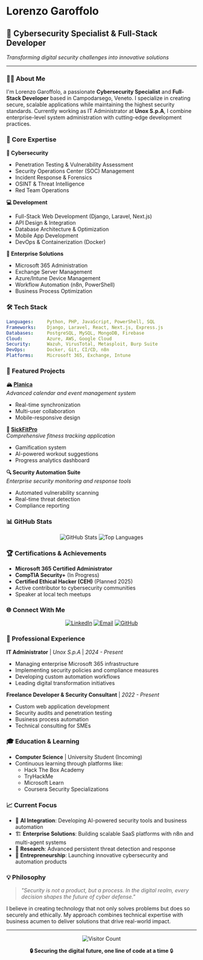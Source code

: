 # Lorenzo Garoffolo

## 🚀 Cybersecurity Specialist & Full-Stack Developer

*Transforming digital security challenges into innovative solutions*

---

### 👨‍💻 About Me

I'm Lorenzo Garoffolo, a passionate **Cybersecurity Specialist** and **Full-Stack Developer** based in Campodarsego, Veneto. I specialize in creating secure, scalable applications while maintaining the highest security standards. Currently working as IT Administrator at **Unox S.p.A**, I combine enterprise-level system administration with cutting-edge development practices.

### 🎯 Core Expertise

**🔐 Cybersecurity**
- Penetration Testing & Vulnerability Assessment
- Security Operations Center (SOC) Management
- Incident Response & Forensics
- OSINT & Threat Intelligence
- Red Team Operations

**💻 Development**
- Full-Stack Web Development (Django, Laravel, Next.js)
- API Design & Integration
- Database Architecture & Optimization
- Mobile App Development
- DevOps & Containerization (Docker)

**🏢 Enterprise Solutions**
- Microsoft 365 Administration
- Exchange Server Management
- Azure/Intune Device Management
- Workflow Automation (n8n, PowerShell)
- Business Process Optimization

### 🛠️ Tech Stack

```yaml
Languages:     Python, PHP, JavaScript, PowerShell, SQL
Frameworks:    Django, Laravel, React, Next.js, Express.js
Databases:     PostgreSQL, MySQL, MongoDB, Firebase
Cloud:         Azure, AWS, Google Cloud
Security:      Wazuh, VirusTotal, Metasploit, Burp Suite
DevOps:        Docker, Git, CI/CD, n8n
Platforms:     Microsoft 365, Exchange, Intune
```

### 🚀 Featured Projects

**🏔️ [Planica](https://github.com/Lorenzozero/planica)**  
*Advanced calendar and event management system*
- Real-time synchronization
- Multi-user collaboration
- Mobile-responsive design

**💪 [SickFitPro](https://github.com/Lorenzozero/sickfitpro)**  
*Comprehensive fitness tracking application*
- Gamification system
- AI-powered workout suggestions
- Progress analytics dashboard

**🔍 Security Automation Suite**  
*Enterprise security monitoring and response tools*
- Automated vulnerability scanning
- Real-time threat detection
- Compliance reporting

### 📊 GitHub Stats

<div align="center">
  <img src="https://github-readme-stats.vercel.app/api?username=Lorenzozero&show_icons=true&theme=radical&hide_border=true" alt="GitHub Stats" />
  <img src="https://github-readme-stats.vercel.app/api/top-langs/?username=Lorenzozero&layout=compact&theme=radical&hide_border=true" alt="Top Languages" />
</div>

### 🏆 Certifications & Achievements

- **Microsoft 365 Certified Administrator**
- **CompTIA Security+** (In Progress)
- **Certified Ethical Hacker (CEH)** (Planned 2025)
- Active contributor to cybersecurity communities
- Speaker at local tech meetups

### 🌐 Connect With Me

<div align="center">
  
  [![LinkedIn](https://img.shields.io/badge/LinkedIn-0077B5?style=for-the-badge&logo=linkedin&logoColor=white)](https://www.linkedin.com/in/lorenzo-garoffolo-%F0%9F%95%B8%EF%B8%8F-723867240/)
  [![Email](https://img.shields.io/badge/Email-D14836?style=for-the-badge&logo=gmail&logoColor=white)](mailto:lorenzogaroffolocyber@gmail.com)
  [![GitHub](https://img.shields.io/badge/GitHub-100000?style=for-the-badge&logo=github&logoColor=white)](https://github.com/Lorenzozero)
  
</div>

### 💼 Professional Experience

**IT Administrator** | *Unox S.p.A* | *2024 - Present*
- Managing enterprise Microsoft 365 infrastructure
- Implementing security policies and compliance measures
- Developing custom automation workflows
- Leading digital transformation initiatives

**Freelance Developer & Security Consultant** | *2022 - Present*
- Custom web application development
- Security audits and penetration testing
- Business process automation
- Technical consulting for SMEs

### 🎓 Education & Learning

- **Computer Science** | University Student (Incoming)
- Continuous learning through platforms like:
  - Hack The Box Academy
  - TryHackMe
  - Microsoft Learn
  - Coursera Security Specializations

### 📈 Current Focus

- 🤖 **AI Integration**: Developing AI-powered security tools and business automation
- 🏗️ **Enterprise Solutions**: Building scalable SaaS platforms with n8n and multi-agent systems
- 🔬 **Research**: Advanced persistent threat detection and response
- 🚀 **Entrepreneurship**: Launching innovative cybersecurity and automation products

### 💡 Philosophy

> *"Security is not a product, but a process. In the digital realm, every decision shapes the future of cyber defense."*

I believe in creating technology that not only solves problems but does so securely and ethically. My approach combines technical expertise with business acumen to deliver solutions that drive real-world impact.

---

<div align="center">
  
  ![Visitor Count](https://visitor-badge.laobi.icu/badge?page_id=Lorenzozero.Lorenzozero)
  
  **🔒 Securing the digital future, one line of code at a time** 🔒
  
</div>